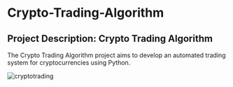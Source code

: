 # Crypto-Trading-Algorithm


## Project Description: Crypto Trading Algorithm

The Crypto Trading Algorithm project aims to develop an automated trading system for cryptocurrencies using Python. 

![cryptotrading](https://github.com/Anushka-sisodia/Crypto-Trading-Algorithm/assets/141212420/64a62523-c585-4b38-a8a4-afdc732eed7c)
